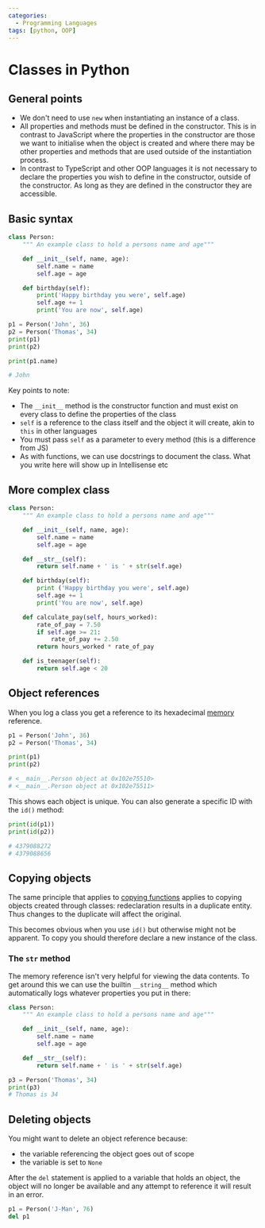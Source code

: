 ```yaml
---
categories:
  - Programming Languages
tags: [python, OOP]
---
```


# Classes in Python

## General points

- We don't need to use `new` when instantiating an instance of a class.
- All properties and methods must be defined in the constructor. This is in contrast to JavaScript where the properties in the constructor are those we want to initialise when the object is created and where there may be other properties and methods that are used outside of the instantiation process.
- In contrast to TypeScript and other OOP languages it is not necessary to declare the properties you wish to define in the constructor, outside of the constructor. As long as they are defined in the constructor they are accessible.

## Basic syntax

```py
class Person:
	""" An example class to hold a persons name and age"""

	def __init__(self, name, age):
		self.name = name
		self.age = age

	def birthday(self):
        print('Happy birthday you were', self.age)
        self.age += 1
        print('You are now', self.age)

p1 = Person('John', 36)
p2 = Person('Thomas', 34)
print(p1)
print(p2)

print(p1.name)

# John
```

Key points to note:

- The `__init__` method is the constructor function and must exist on every class to define the properties of the class
- `self` is a reference to the class itself and the object it will create, akin to `this` in other languages
- You must pass `self` as a parameter to every method (this is a difference from JS)
- As with functions, we can use docstrings to document the class. What you write here will show up in Intellisense etc

## More complex class

```py
class Person:
	""" An example class to hold a persons name and age"""

	def __init__(self, name, age):
		self.name = name
		self.age = age

	def __str__(self):
		return self.name + ' is ' + str(self.age)

	def birthday(self):
		print ('Happy birthday you were', self.age)
		self.age += 1
		print('You are now', self.age)

	def calculate_pay(self, hours_worked):
		rate_of_pay = 7.50
		if self.age >= 21:
			rate_of_pay += 2.50
		return hours_worked * rate_of_pay

	def is_teenager(self):
		return self.age < 20
```

## Object references

When you log a class you get a reference to its hexadecimal [memory](/Computer_Architecture/Memory/Memory.md) reference.

```py
p1 = Person('John', 36)
p2 = Person('Thomas', 34)

print(p1)
print(p2)

# <__main__.Person object at 0x102e75510>
# <__main__.Person object at 0x102e75511>
```

This shows each object is unique. You can also generate a specific ID with the `id()` method:

```py
print(id(p1))
print(id(p2))

# 4379088272
# 4379088656
```

## Copying objects

The same principle that applies to [copying functions](/Programming_Languages/Python/Syntax/Functions_in_Python.md) applies to copying objects created through classes: redeclaration results in a duplicate entity. Thus changes to the duplicate will affect the original.

This becomes obvious when you use `id()` but otherwise might not be apparent. To copy you should therefore declare a new instance of the class.

### The `str` method

The memory reference isn't very helpful for viewing the data contents. To get around this we can use the builtin `__string__` method which automatically logs whatever properties you put in there:

```py
class Person:
    """ An example class to hold a persons name and age"""

    def __init__(self, name, age):
        self.name = name
        self.age = age

    def __str__(self):
        return self.name + ' is ' + str(self.age)

p3 = Person('Thomas', 34)
print(p3)
# Thomas is 34
```

## Deleting objects

You might want to delete an object reference because:

- the variable referencing the object goes out of scope
- the variable is set to `None`

After the `del` statement is applied to a variable that holds an object, the object will no longer be available and any attempt to reference it will result in an error.

```py
p1 = Person('J-Man', 76)
del p1
```
